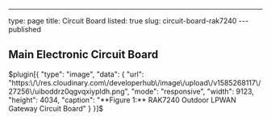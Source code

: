---
type: page
title: Circuit Board
listed: true
slug: circuit-board-rak7240
---published

## Main Electronic Circuit Board

$plugin[{
    "type": "image",
    "data": {
        "url": "https:\/\/res.cloudinary.com\/developerhub\/image\/upload\/v1585268117\/27256\/uiboddrz0qgvqxiypldh.png",
        "mode": "responsive",
        "width": 9123,
        "height": 4034,
        "caption": "**Figure 1:** RAK7240 Outdoor LPWAN Gateway Circuit Board"
    }
}]$


